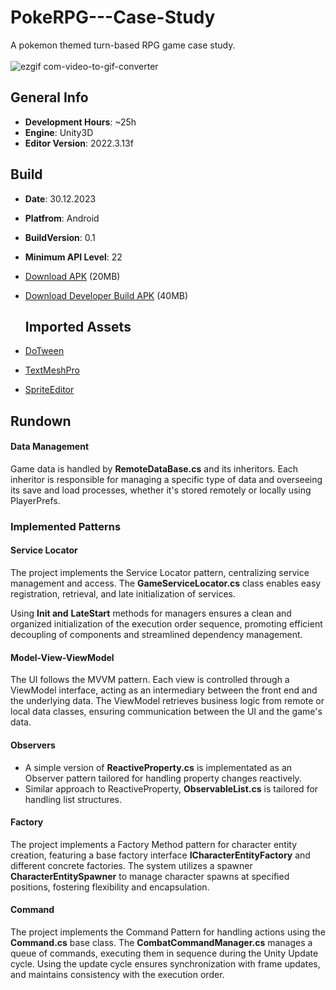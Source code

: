 # PokeRPG---Case-Study
A pokemon themed turn-based RPG game case study.<br><br>
![ezgif com-video-to-gif-converter](https://github.com/berkun5/PokeRPG---Case-Study/assets/80388989/ac6c4083-2604-4f4d-addb-24dba35ff2c9)

## General Info
- <b>Development Hours</b>: ~25h
- <b>Engine</b>: Unity3D
- <b>Editor Version</b>: 2022.3.13f

## Build
- <b>Date</b>: 30.12.2023
- <b>Platfrom</b>: Android
- <b>BuildVersion</b>: 0.1
- <b>Minimum API Level</b>: 22
- <a href="https://drive.google.com/file/d/1MmbiQtBq1Rq8PbGSmBMxPHkmn2sxqhcM/view?usp=sharing">Download APK</a> (20MB)
- <a href="https://drive.google.com/file/d/1wF0sPKZ2lePbFqz4zAZafX5qOfnxwJ2f/view?usp=sharing">Download Developer Build APK</a> (40MB)

  ## Imported Assets
- <a href="https://dotween.demigiant.com">DoTween</a>
- <a href="https://docs.unity3d.com/Packages/com.unity.textmeshpro@3.2/manual/index.html">TextMeshPro</a>
- <a href="https://docs.unity3d.com/Packages/com.unity.2d.sprite@1.0/manual/index.html">SpriteEditor</a>

## Rundown
 #### Data Management
Game data is handled by <b>RemoteDataBase.cs</b> and its inheritors. Each inheritor is responsible for managing a specific type of data and overseeing its save and load processes, whether it's stored remotely or locally using PlayerPrefs.

### Implemented Patterns
#### Service Locator
The project implements the Service Locator pattern, centralizing service management and access. The <b>GameServiceLocator.cs</b> class enables easy registration, retrieval, and late initialization of services.

Using <b>Init and</b> <b>LateStart</b> methods for managers ensures a clean and organized initialization of the execution order sequence, promoting efficient decoupling of components and streamlined dependency management.

#### Model-View-ViewModel
The UI follows the MVVM pattern. Each view is controlled through a ViewModel interface, acting as an intermediary between the front end and the underlying data. The ViewModel retrieves business logic from remote or local data classes, ensuring communication between the UI and the game's data.

#### Observers
- A simple version of <b>ReactiveProperty.cs</b> is implementated as an Observer pattern tailored for handling property changes reactively.
- Similar approach to ReactiveProperty, <b>ObservableList.cs</b> is tailored for handling list structures.

#### Factory
The project implements a Factory Method pattern for character entity creation, featuring a base factory interface <b>ICharacterEntityFactory</b> and different concrete factories. The system utilizes a spawner <b>CharacterEntitySpawner</b> to manage character spawns at specified positions, fostering flexibility and encapsulation.

#### Command
The project implements the Command Pattern for handling actions using the <b>Command.cs</b> base class. The <b>CombatCommandManager.cs</b> manages a queue of commands, executing them in sequence during the Unity Update cycle. Using the update cycle ensures synchronization with frame updates, and maintains consistency with the execution order.
